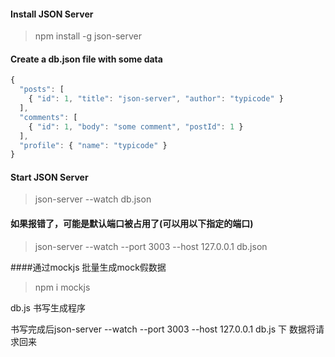 
#### Install JSON Server
> npm install -g json-server

#### Create a db.json file with some data

~~~js
{
  "posts": [
    { "id": 1, "title": "json-server", "author": "typicode" }
  ],
  "comments": [
    { "id": 1, "body": "some comment", "postId": 1 }
  ],
  "profile": { "name": "typicode" }
}
~~~
#### Start JSON Server
> json-server --watch db.json
> 
#### 如果报错了，可能是默认端口被占用了(可以用以下指定的端口)
> json-server --watch --port 3003 --host 127.0.0.1 db.json

####通过mockjs 批量生成mock假数据
> npm i mockjs

db.js 书写生成程序

书写完成后json-server --watch --port 3003 --host 127.0.0.1 db.js
下 数据将请求回来
